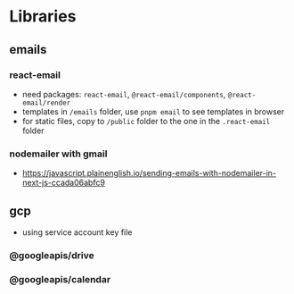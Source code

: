 # Libraries

## emails

### react-email

- need packages: `react-email`, `@react-email/components`, `@react-email/render`
- templates in `/emails` folder, use `pnpm email` to see templates in browser
- for static files, copy to `/public` folder to the one in the `.react-email` folder

### nodemailer with gmail

- <https://javascript.plainenglish.io/sending-emails-with-nodemailer-in-next-js-ccada06abfc9>

## gcp

- using service account key file

### @googleapis/drive

### @googleapis/calendar
